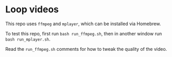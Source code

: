 # Loop videos

This repo uses `ffmpeg` and `mplayer`, which can be installed via Homebrew.

To test this repo, first run `bash run_ffmpeg.sh`, then in another window run `bash run_mplayer.sh`.

Read the `run_ffmpeg.sh` comments for how to tweak the quality of the video.
